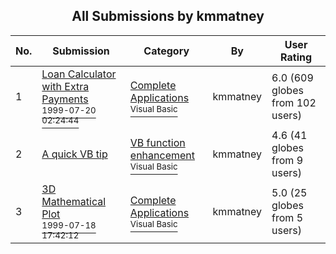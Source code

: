 ﻿<div align="center">

## All Submissions by kmmatney

</div>

No.  | Submission | Category | By   | User Rating
---- | ---------- | -------- | ---- | -----------
1 | [Loan Calculator with Extra Payments<br /><sup>1999-07-20 02:24:44</sup>](https://github.com/Planet-Source-Code/kmmatney-loan-calculator-with-extra-payments__1-2532) | [Complete Applications<br /><sup>Visual Basic</sup>](../ByCategory/complete-applications__1-27.md) | kmmatney | 6.0 (609 globes from 102 users)
2 | [A quick VB tip<br />](https://github.com/Planet-Source-Code/kmmatney-a-quick-vb-tip__1-2509) | [VB function enhancement<br /><sup>Visual Basic</sup>](../ByCategory/vb-function-enhancement__1-25.md) | kmmatney | 4.6 (41 globes from 9 users)
3 | [3D Mathematical Plot<br /><sup>1999-07-18 17:42:12</sup>](https://github.com/Planet-Source-Code/kmmatney-3d-mathematical-plot__1-2515) | [Complete Applications<br /><sup>Visual Basic</sup>](../ByCategory/complete-applications__1-27.md) | kmmatney | 5.0 (25 globes from 5 users)
